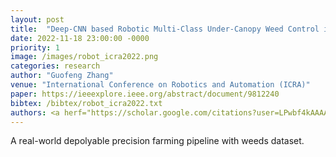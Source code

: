 ```yaml
---
layout: post
title:  "Deep-CNN based Robotic Multi-Class Under-Canopy Weed Control in Precision Farming"
date: 2022-11-18 23:00:00 -0000
priority: 1
image: /images/robot_icra2022.png
categories: research
author: "Guofeng Zhang"
venue: "International Conference on Robotics and Automation (ICRA)"
paper: https://ieeexplore.ieee.org/abstract/document/9812240
bibtex: /bibtex/robot_icra2022.txt
authors: <a herf="https://scholar.google.com/citations?user=LPwbf4kAAAAJ">Yayun Du</a>, <strong>Guofeng Zhang</strong>, Darren Tsang, and <a herf="https://scholar.google.com/citations?user=s3tbPWMAAAAJ">Mohammad Khalid Jawed</a>
---
```

A real-world depolyable precision farming pipeline with weeds dataset.